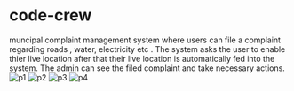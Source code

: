 # code-crew
muncipal complaint management system where users can file a complaint regarding roads , water, electricity etc . The system asks the user to enable thier live location after that their live location is automatically fed into the system. The admin can see the filed complaint and take necessary actions.
![p1](https://github.com/user-attachments/assets/835b5470-0ec4-4a06-9cc0-f46239f31020)
![p2](https://github.com/user-attachments/assets/d527e3ab-4134-4703-9566-a52b50dd4d61)
![p3](https://github.com/user-attachments/assets/9aca72d8-ab02-475f-8770-c4ff143ae9ba)
![p4](https://github.com/user-attachments/assets/621c9df5-01aa-4163-baa7-08cebc63fd42)

